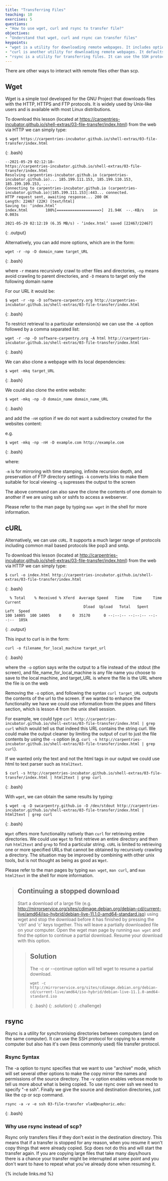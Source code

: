 ```yaml
---
title: "Transferring Files"
teaching: 10
exercises: 5
questions:
- "How to use wget, curl and rsync to transfer file?"
objectives:
- "Understand that wget, curl and rsync can transfer files"
keypoints:
- "wget is a utility for downloading remote webpages. It includes options to mirror an entire site."
- "curl is another utility for downloading remote webpages. It defaults to outputting the result on screen, this can be piped to other programs."
- "rsync is a utility for transferring files. It can use the SSH protocol and is useful for mirroring complicated directory structures from one computer to another."
---
```


There are other ways to interact with remote files other than scp.

## Wget

Wget is a simple tool developed for the GNU Project that downloads files with the HTTP, HTTPS and FTP protocols. It is widely used by Unix-like users and is available with most Linux distributions.

To download this lesson (located at https://carpentries-incubator.github.io/shell-extras/03-file-transfer/index.html) from the web via HTTP we can simply type:

~~~
$ wget https://carpentries-incubator.github.io/shell-extras/03-file-transfer/index.html
~~~
{: .bash}

~~~
--2021-05-29 02:12:18—  
https://carpentries-incubator.github.io/shell-extras/03-file-transfer/index.html
Resolving carpentries-incubator.github.io (carpentries-incubator.github.io)... 185.199.111.153, 185.199.110.153, 185.199.109.153, ...
Connecting to carpentries-incubator.github.io (carpentries-incubator.github.io)|185.199.111.153|:443... connected.
HTTP request sent, awaiting response... 200 OK
Length: 22467 (22K) [text/html]
Saving to: ‘index.html’
index.html        100%[===================>]  21.94K  --.-KB/s    in 0.003s  

2021-05-29 02:12:19 (6.35 MB/s) - ‘index.html’ saved [22467/22467]
~~~
{: .output}

Alternatively, you can add more options, which are in the form:

~~~
wget -r -np -D domain_name target_URL
~~~
{: .bash}

where `-r` means recursively crawl to other files and directories, `-np` means avoid crawling to parent directories, and `-D` means to target only the following domain name

For our URL it would be:

~~~
$ wget -r -np -D software-carpentry.org http://carpentries-incubator.github.io/shell-extras/03-file-transfer/index.html
~~~
{: .bash}

To restrict retrieval to a particular extension(s)
we can use the `-A` option followed by a comma separated list:

~~~
wget -r -np -D software-carpentry.org -A html http://carpentries-incubator.github.io/shell-extras/03-file-transfer/index.html
~~~
{: .bash}

We can also clone a webpage with its local dependencies:

~~~
$ wget -mkq target_URL
~~~
{: .bash}

We could also clone the entire website:

~~~
$ wget -mkq -np -D domain_name domain_name_URL
~~~
{: .bash}

and add the `-nH` option if we do not want a subdirectory created for the websites content:

e.g.

~~~
$ wget -mkq -np -nH -D example.com http://example.com
~~~
{: .bash}

where:

`-m` is for mirroring with time stamping, infinite recursion depth, and preservation of FTP directory settings
`-k` converts links to make them suitable for local viewing 
`-q` supresses the output to the screen

The above command can also save the clone the contents of one domain to another
if we are using ssh or sshfs to access a webserver. 
 
Please refer to the man page by typing `man wget` in the shell for more information.
  
## cURL

Alternatively, we can use `cURL`.
It supports a much larger range of protocols including common mail based protocols like pop3 and smtp. 

To download this lesson (located at http://carpentries-incubator.github.io/shell-extras/03-file-transfer/index.html)
from the web via HTTP we can simply type:

~~~
$ curl -o index.html http://carpentries-incubator.github.io/shell-extras/03-file-transfer/index.html
~~~
{: .bash}

~~~
  % Total    % Received % Xferd  Average Speed   Time    Time     Time  Current
                                   Dload  Upload   Total   Spent    Left  Speed
100 14005  100 14005    0     0  35170      0 --:--:-- --:--:-- --:--:--  105k
~~~
{: .output}

This input to curl is in the form:

~~~
curl -o filename_for_local_machine target_url
~~~
{: .bash}

where the `-o` option says write the output to a file instead of the stdout (the screen),
and file_name_for_local_machine is any file name you choose to save to the local machine,
and target_URL is where the file is the URL where the file is on the web

Removing the `-o` option, and following the syntax `curl target_URL`
outputs the contents of the url to the screen.
If we wanted to enhance the functionality we have we could use information from the pipes and filters section,
which is lesson 4 from the unix shell session.

For example, we could type
`curl http://carpentries-incubator.github.io/shell-extras/03-file-transfer/index.html | grep curl`
which would tell us that indeed this URL contains the string curl.
We could make the output cleaner by limiting the output of curl to just the file contents by using the `-s` option
(e.g. `curl -s http://carpentries-incubator.github.io/shell-extras/03-file-transfer/index.html | grep curl`). 

If we wanted only the text and not the html tags in our output we could use html to text parser such as `html2text`.

~~~
$ curl -s http://carpentries-incubator.github.io/shell-extras/03-file-transfer/index.html | html2text | grep curl
~~~
{: .bash}

With `wget`, we can obtain the same results by typing:

~~~
$ wget -q -D swcarpentry.github.io -O /dev/stdout http://carpentries-incubator.github.io/shell-extras/03-file-transfer/index.html | html2text | grep curl
~~~
{: .bash}

`Wget` offers more functionality natively than `curl` for retrieving entire directories.
We could use `Wget` to first retrieve an entire directory and then run `html2text` and `grep`
to find a particular string.
`cURL` is limited to retrieving one or more specified URLs that cannot be obtained by recursively crawling a directory.
The situation may be improved by combining with other unix tools, but is not thought as being as good as `Wget`.

Please refer to the man pages by typing `man wget`, `man curl`, and `man html2text` in the shell for more information. 

> ## Continuing a stopped download
> Start a download of a large file (e.g. http://mirrorservice.org/sites/cdimage.debian.org/debian-cd/current-live/amd64/iso-hybrid/debian-live-11.1.0-amd64-standard.iso) using wget and stop the download before it has finished by pressing the 'ctrl' and 'c' keys together. This will leave a partially downloaded file on your computer. 
> Open the wget man page by running `man wget` and find the option to continue a partial download. 
> Resume your download with this option.
>
> > ## Solution
> >The -c or --continue option will tell wget to resume a partial download.
> > ~~~
> > wget -c http://mirrorservice.org/sites/cdimage.debian.org/debian-cd/current-live/amd64/iso-hybrid/debian-live-11.1.0-amd64-standard.iso
> > ~~~
> > {: .bash}
> {: .solution}
{: .challenge}

## rsync

Rsync is a utility for synchronising directories between computers (and on the same computer). It can use the SSH protocol for copying to a remote computer but also has it's own (less commonly used) file transfer protocol. 

### Rsync Syntax
The -a option to rsync specifies that we want to use "archive" mode, which will set several other options to make the copy mirror the names and permissions of the source directory. The -v option enables verbose mode to tell us more about what is being copied. To use rsync over ssh we need to specify "-e ssh". Finally we give the source and destination directories, just like the cp or scp command. 

~~~
rsync -a -v -e ssh 03-file-transfer vlad@euphoric.edu:
~~~
{: .bash}

### Why use rsync instead of scp?
Rsync only transfers files if they don't exist in the destination directory. This means that if a transfer is stopped for any reason, when you resume it won't copy things that were already copied. Scp does not do this and will start the transfer again. If you are copying large files that take many days/hours there is a chance your transfer might be interrupted at some point and you don't want to have to repeat what you've already done when resuming it.

{% include links.md %}
